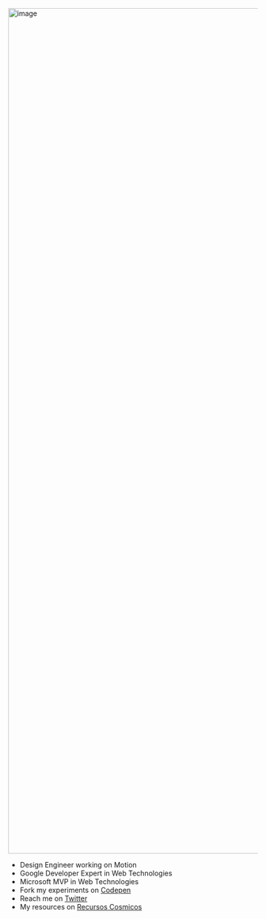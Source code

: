 <img width="1709" alt="image" src="https://github.com/user-attachments/assets/7dd5280e-1bff-4cc4-a281-5e18f95f6c8b">

- Design Engineer working on Motion
- Google Developer Expert in Web Technologies
- Microsoft MVP in Web Technologies
- Fork my experiments on [Codepen](https://codepen.io/carmenansio)
- Reach me on [Twitter](https://twitter.com/carmenansio)
- My resources on [Recursos Cosmicos](https://recursoscosmicos.com)
